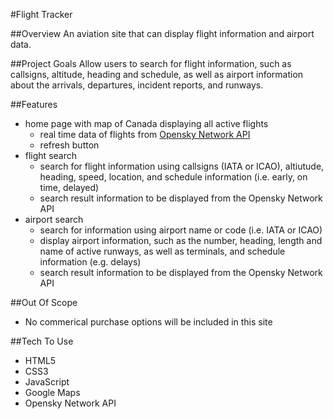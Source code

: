 #Flight Tracker

##Overview
An aviation site that can display flight information and airport data.

##Project Goals
Allow users to search for flight information, such as callsigns, altitude, heading and schedule, as well as airport information about the arrivals, departures, incident reports, and runways.

##Features
- home page with map of Canada displaying all active flights
  - real time data of flights from [Opensky Network API](opensky-network.org)
  - refresh button
- flight search
  - search for flight information using callsigns (IATA or ICAO), altiutude, heading, speed, location, and schedule information (i.e. early, on time, delayed)
  - search result information to be displayed from the Opensky Network API
- airport search
  - search for information using airport name or code (i.e. IATA or ICAO)
  - display airport information, such as the number, heading, length and name of active runways, as well as terminals, and schedule information (e.g. delays) 
  - search result information to be displayed from the Opensky Network API
  
 ##Out Of Scope
 - No commerical purchase options will be included in this site
 
 ##Tech To Use
 - HTML5
 - CSS3
 - JavaScript
 - Google Maps
 - Opensky Network API
